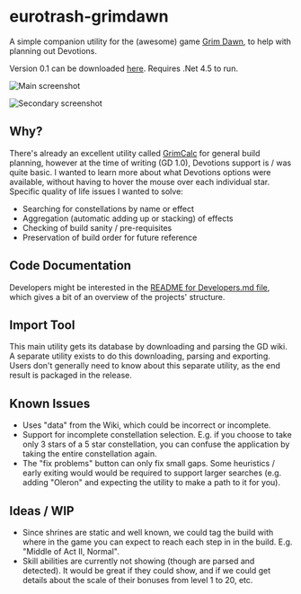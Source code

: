 # eurotrash-grimdawn

A simple companion utility for the (awesome) game [Grim Dawn](http://www.grimdawn.com/), to help with planning out Devotions.

Version 0.1 can be downloaded [here](https://github.com/danielbarla/eurotrash-grimdawn/releases).  Requires .Net 4.5 to run.

![Main screenshot](http://i.imgur.com/vvWcNAY.png)

![Secondary screenshot](http://i.imgur.com/616CVWi.png?1)


## Why?

There's already an excellent utility called [GrimCalc](http://grimcalc.com/) for general build planning, however at the
time of writing (GD 1.0), Devotions support is / was quite basic.  I wanted to learn more about what Devotions options were 
available, without having to hover the mouse over each individual star.  Specific quality of life issues I wanted to solve:

  + Searching for constellations by name or effect
  + Aggregation (automatic adding up or stacking) of effects
  + Checking of build sanity / pre-requisites
  + Preservation of build order for future reference

## Code Documentation

Developers might be interested in the [README for Developers.md file](blob/master/README%20for%20Developers.md), which gives a 
bit of an overview of the projects' structure.


## Import Tool

This main utility gets its database by downloading and parsing the GD wiki.  A separate utility exists to do this downloading,
parsing and exporting.  Users don't generally need to know about this separate utility, as the end result is packaged in the
release.


## Known Issues

  - Uses "data" from the Wiki, which could be incorrect or incomplete.
  - Support for incomplete constellation selection.  E.g. if you choose to take only 3 stars of a 5 star constellation, you 
    can confuse the application by taking the entire constellation again.
  - The "fix problems" button can only fix small gaps.  Some heuristics / early exiting would would be required to support
    larger searches (e.g. adding "Oleron" and expecting the utility to make a path to it for you).


## Ideas / WIP

  - Since shrines are static and well known, we could tag the build with where in the game you can expect to reach each step in
    in the build.  E.g. "Middle of Act II, Normal".
  - Skill abilities are currently not showing (though are parsed and detected).  It would be great if they could show, and if
    we could get details about the scale of their bonuses from level 1 to 20, etc.
  

